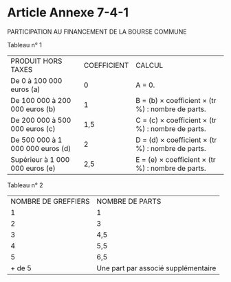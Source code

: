# Article Annexe 7-4-1

PARTICIPATION AU FINANCEMENT DE LA BOURSE COMMUNE

Tableau n° 1

|  |  |  |
| --- | --- | --- |
| PRODUIT HORS TAXES  | COEFFICIENT | CALCUL |
| De 0 à 100 000 euros (a)  | 0  | A = 0.  |
| De 100 000 à 200 000 euros (b)  | 1  | B = (b) × coefficient × (tr %) : nombre de parts.  |
| De 200 000 à 500 000 euros (c)  | 1,5  | C = (c) × coefficient × (tr %) : nombre de parts.  |
| De 500 000 à 1 000 000 euros (d)  | 2  | D = (d) × coefficient × (tr %) : nombre de parts.  |
| Supérieur à 1 000 000 euros (e)  | 2,5  | E = (e) × coefficient × (tr %) : nombre de parts.  |

Tableau n° 2

|  |  |
| --- | --- |
| NOMBRE DE GREFFIERS | NOMBRE DE PARTS  |
| 1 | 1 |
| 2 | 3 |
| 3 | 4,5 |
| 4 | 5,5 |
| 5 | 6,5 |
| + de 5 | Une part par associé supplémentaire |
